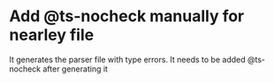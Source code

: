 # Add @ts-nocheck manually for nearley file

It generates the parser file with type errors.
It needs to be added @ts-nocheck after generating it
